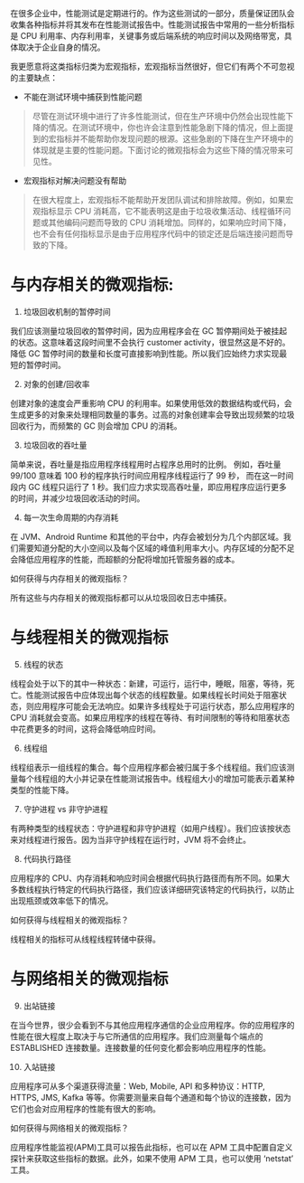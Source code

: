 在很多企业中，性能测试是定期进行的。作为这些测试的一部分，质量保证团队会收集各种指标并将其发布在性能测试报告中。性能测试报告中常用的一些分析指标是 CPU 利用率、内存利用率，关键事务或后端系统的响应时间以及网络带宽，具体取决于企业自身的情况。

我更愿意将这类指标归类为宏观指标，宏观指标当然很好，但它们有两个不可忽视的主要缺点：

* 不能在测试环境中捕获到性能问题
> 尽管在测试环境中进行了许多性能测试，但在生产环境中仍然会出现性能下降的情况。在测试环境中，你也许会注意到性能急剧下降的情况，但上面提到的宏指标并不能帮助你发现问题的根源。这些急剧的下降在生产环境中的体现就是主要的性能问题。下面讨论的微观指标会为这些下降的情况带来可见性。
* 宏观指标对解决问题没有帮助
> 在很大程度上，宏观指标不能帮助开发团队调试和排除故障。例如，如果宏观指标显示 CPU 消耗高，它不能表明这是由于垃圾收集活动、线程循环问题或其他编码问题而导致的 CPU 消耗增加。同样的，如果响应时间下降，也不会有任何指标显示是由于应用程序代码中的锁定还是后端连接问题而导致的下降。

# 与内存相关的微观指标:
1. 垃圾回收机制的暂停时间

我们应该测量垃圾回收的暂停时间，因为应用程序会在 GC 暂停期间处于被挂起的状态。这意味着这段时间里不会执行 customer activity，很显然这是不好的。降低 GC 暂停时间的数量和长度可直接影响到性能。所以我们应始终力求实现最短的暂停时间。

2. 对象的创建/回收率

创建对象的速度会严重影响 CPU 的利用率。如果使用低效的数据结构或代码，会生成更多的对象来处理相同数量的事务。过高的对象创建率会导致出现频繁的垃圾回收行为，而频繁的 GC 则会增加 CPU 的消耗。

3. 垃圾回收的吞吐量

简单来说，吞吐量是指应用程序线程用时占程序总用时的比例。 例如，吞吐量 99/100 意味着 100 秒的程序执行时间应用程序线程运行了 99 秒， 而在这一时间段内 GC 线程只运行了 1 秒。我们应力求实现高吞吐量，即应用程序应运行更多的时间，并减少垃圾回收活动的时间。

4. 每一次生命周期的内存消耗

在 JVM、Android Runtime 和其他的平台中，内存会被划分为几个内部区域。我们需要知道分配的大小空间以及每个区域的峰值利用率大小。内存区域的分配不足会降低应用程序的性能，而超额的分配将增加托管服务器的成本。

如何获得与内存相关的微观指标？

所有这些与内存相关的微观指标都可以从垃圾回收日志中捕获。

# 与线程相关的微观指标

5. 线程的状态

线程会处于以下的其中一种状态：新建，可运行，运行中，睡眠，阻塞，等待，死亡。性能测试报告中应体现出每个状态的线程数量。如果线程长时间处于阻塞状态，则应用程序可能会无法响应。如果许多线程处于可运行状态，那么应用程序的 CPU 消耗就会变高。如果应用程序的线程在等待、有时间限制的等待和阻塞状态中花费更多的时间，这将会降低响应时间。

6. 线程组

线程组表示一组线程的集合。每个应用程序都会被归属于多个线程组。我们应该测量每个线程组的大小并记录在性能测试报告中。线程组大小的增加可能表示着某种类型的性能下降。

7. 守护进程 vs 非守护进程

有两种类型的线程状态：守护进程和非守护进程（如用户线程）。我们应该按状态来对线程进行报告。因为当非守护线程在运行时，JVM 将不会终止。

8. 代码执行路径

应用程序的 CPU、内存消耗和响应时间会根据代码执行路径而有所不同。如果大多数线程执行特定的代码执行路径，我们应该详细研究该特定的代码执行，以防止出现瓶颈或效率低下的情况。

如何获得与线程相关的微观指标？

线程相关的指标可从线程线程转储中获得。

# 与网络相关的微观指标

9. 出站链接

在当今世界，很少会看到不与其他应用程序通信的企业应用程序。你的应用程序的性能在很大程度上取决于与它所通信的应用程序。我们应测量每个端点的 ESTABLISHED 连接数量。连接数量的任何变化都会影响应用程序的性能。

10. 入站链接

应用程序可从多个渠道获得流量：Web, Mobile, API 和多种协议：HTTP, HTTPS, JMS, Kafka 等等。你需要测量来自每个通道和每个协议的连接数，因为它们也会对应用程序的性能有很大的影响。

如何获得与网络相关的微观指标？

应用程序性能监视(APM)工具可以报告此指标，也可以在 APM 工具中配置自定义探针来获取这些指标的数据。此外，如果不使用 APM 工具，也可以使用 ‘netstat’ 工具。


